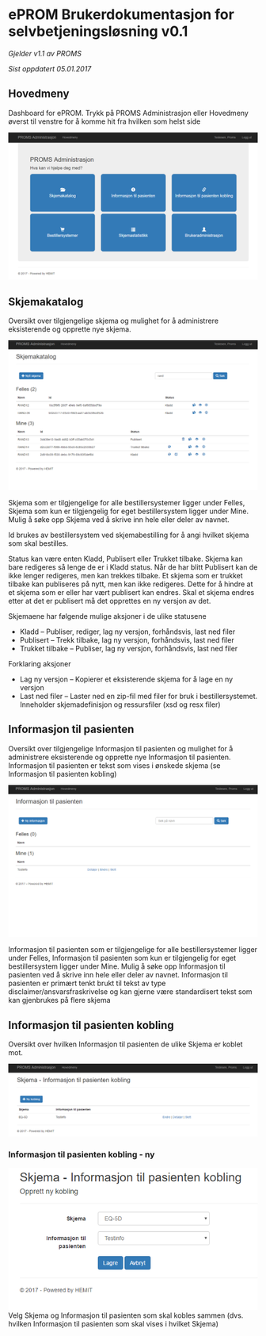 # ePROM Brukerdokumentasjon for selvbetjeningsløsning v0.1

*Gjelder v1.1 av PROMS*

*Sist oppdatert 05.01.2017*

## Hovedmeny
Dashboard for ePROM. Trykk på PROMS Administrasjon eller Hovedmeny øverst til venstre for å komme hit fra hvilken som helst side
 
![admin1](admin1.png)


## Skjemakatalog
Oversikt over tilgjengelige skjema og mulighet for å administrere eksisterende og opprette nye skjema.

![admin2](admin2.png)

Skjema som er tilgjengelige for alle bestillersystemer ligger under Felles, Skjema som kun er tilgjengelig for eget bestillersystem ligger under Mine. Mulig å søke opp Skjema ved å skrive inn hele eller deler av navnet.

Id brukes av bestillersystem ved skjemabestilling for å angi hvilket skjema som skal bestilles.

Status kan være enten Kladd, Publisert eller Trukket tilbake. Skjema kan bare redigeres så lenge de er i Kladd status. Når de har blitt Publisert kan de ikke lenger redigeres, men kan trekkes tilbake. Et skjema som er trukket tilbake kan publiseres på nytt, men kan ikke redigeres. Dette for å hindre at et skjema som er eller har vært publisert kan endres. Skal et skjema endres etter at det er publisert må det opprettes en ny versjon av det.

Skjemaene har følgende mulige aksjoner i de ulike statusene
*	Kladd – Publiser, rediger, lag ny versjon, forhåndsvis, last ned filer
*	Publisert – Trekk tilbake, lag ny versjon, forhåndsvis, last ned filer
*	Trukket tilbake – Publiser, lag ny versjon, forhåndsvis, last ned filer

Forklaring aksjoner
*	Lag ny versjon – Kopierer et eksisterende skjema for å lage en ny versjon
*	Last ned filer – Laster ned en zip-fil med filer for bruk i bestillersystemet. Inneholder skjemadefinisjon og ressursfiler (xsd og resx filer)


## Informasjon til pasienten
Oversikt over tilgjengelige Informasjon til pasienten og mulighet for å administrere eksisterende og opprette nye Informasjon til pasienten.
Informasjon til pasienten er tekst som vises i ønskede skjema (se Informasjon til pasienten kobling)

![admin3](admin3.png)

Informasjon til pasienten som er tilgjengelige for alle bestillersystemer ligger under Felles, Informasjon til pasienten som kun er tilgjengelig for eget bestillersystem ligger under Mine. Mulig å søke opp Informasjon til pasienten ved å skrive inn hele eller deler av navnet. Informasjon til pasienten er primært tenkt brukt til tekst av type disclaimer/ansvarsfraskrivelse og kan gjerne være standardisert tekst som kan gjenbrukes på flere skjema


## Informasjon til pasienten kobling
Oversikt over hvilken Informasjon til pasienten de ulike Skjema er koblet mot.

![admin4](admin4.png)


### Informasjon til pasienten kobling - ny

![admin5](admin5.png)
Velg Skjema og Informasjon til pasienten som skal kobles sammen (dvs. hvilken Informasjon til pasienten som skal vises i hvilket Skjema)


